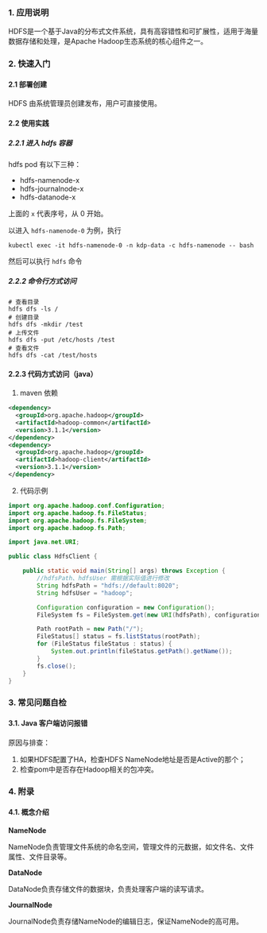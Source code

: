 ### 1. 应用说明

HDFS是一个基于Java的分布式文件系统，具有高容错性和可扩展性，适用于海量数据存储和处理，是Apache Hadoop生态系统的核心组件之一。

### 2. 快速入门

#### 2.1 部署创建
HDFS 由系统管理员创建发布，用户可直接使用。

#### 2.2 使用实践

##### 2.2.1 进入 hdfs 容器

hdfs pod 有以下三种：

- hdfs-namenode-x
- hdfs-journalnode-x
- hdfs-datanode-x

上面的 `x` 代表序号，从 0 开始。

以进入 `hdfs-namenode-0` 为例，执行

```shell
kubectl exec -it hdfs-namenode-0 -n kdp-data -c hdfs-namenode -- bash
```

然后可以执行 `hdfs` 命令
   
##### 2.2.2 命令行方式访问

```shell
# 查看目录
hdfs dfs -ls /
# 创建目录
hdfs dfs -mkdir /test
# 上传文件
hdfs dfs -put /etc/hosts /test
# 查看文件
hdfs dfs -cat /test/hosts
```

#### 2.2.3 代码方式访问（java）

1. maven 依赖

```xml
<dependency>
  <groupId>org.apache.hadoop</groupId>
  <artifactId>hadoop-common</artifactId>
  <version>3.1.1</version>
</dependency>
<dependency>
  <groupId>org.apache.hadoop</groupId>
  <artifactId>hadoop-client</artifactId>
  <version>3.1.1</version>
</dependency>
```

2. 代码示例

```java
import org.apache.hadoop.conf.Configuration;
import org.apache.hadoop.fs.FileStatus;
import org.apache.hadoop.fs.FileSystem;
import org.apache.hadoop.fs.Path;

import java.net.URI;

public class HdfsClient {

    public static void main(String[] args) throws Exception {
        //hdfsPath、hdfsUser 需根据实际值进行修改
        String hdfsPath = "hdfs://default:8020";
        String hdfsUser = "hadoop";

        Configuration configuration = new Configuration();
        FileSystem fs = FileSystem.get(new URI(hdfsPath), configuration, hdfsUser);

        Path rootPath = new Path("/");
        FileStatus[] status = fs.listStatus(rootPath);
        for (FileStatus fileStatus : status) {
            System.out.println(fileStatus.getPath().getName());
        }
        fs.close();
    }
}
```

### 3. 常见问题自检

#### 3.1. Java 客户端访问报错

原因与排查：

1. 如果HDFS配置了HA，检查HDFS NameNode地址是否是Active的那个；
2. 检查pom中是否存在Hadoop相关的包冲突。

### 4. 附录

#### 4.1. 概念介绍

**NameNode**

NameNode负责管理文件系统的命名空间，管理文件的元数据，如文件名、文件属性、文件目录等。

**DataNode**

DataNode负责存储文件的数据块，负责处理客户端的读写请求。

**JournalNode**

JournalNode负责存储NameNode的编辑日志，保证NameNode的高可用。

